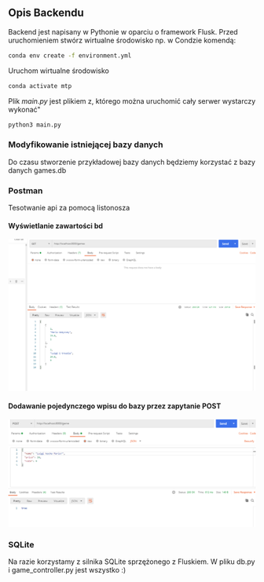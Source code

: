 ## Opis Backendu
Backend jest napisany w Pythonie w oparciu o framework Flusk.
Przed uruchomieniem stwórz wirtualne środowisko np. w Condzie komendą:

```bash
conda env create -f environment.yml
```
Uruchom wirtualne środowisko
```bash
conda activate mtp
```
Plik *main.py* jest plikiem z, którego można uruchomić cały serwer wystarczy wykonać"
```bash
python3 main.py
```
### Modyfikowanie istniejącej bazy danych
Do czasu stworzenie przykładowej bazy danych będziemy korzystać z bazy danych games.db 
### Postman 
Tesotwanie api za pomocą listonosza
#### Wyświetlanie zawartości bd
![Screenshot](images/get.png)

#### Dodawanie pojedynczego wpisu do bazy przez zapytanie POST
![Screenshot](images/post.png)

### SQLite
Na razie korzystamy z silnika SQLite sprzężonego z Fluskiem. W pliku db.py i game_controller.py jest wszystko :)

